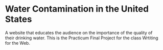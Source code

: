 # Water Contamination in the United States

A website that educates the audience on the importance of the quality of their drinking water. This is the Practicum Final Project for the class Wrtiting for the Web. 
